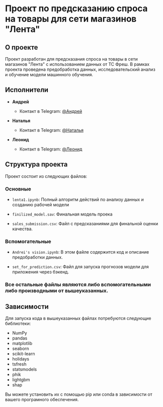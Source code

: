 # Проект по предсказанию спроса на товары для сети магазинов "Лента"

## О проекте

Проект разработан для предсказания спроса на товары в сети магазинов "Лента" с использованием данных от ТС Фреш. В рамках проекта проведена предобработка данных, исследовательский анализ и обучение модели машинного обучения.

## Исполнители

- **Андрей**
  - Контакт в Telegram: [@Андрей](https://t.me/onelovesport)
  
- **Наталья**
  - Контакт в Telegram: [@Наталья](https://t.me/nataliaiakusheva27)
  
- **Леонид**
  - Контакт в Telegram: [@Леонид](https://t.me/leonidusepyan)

## Структура проекта

Проект состоит из следующих файлов:

### Основные

- `lenta1.ipynb`: Полный алгоритм действий по анализу данных и созданию рабочей модели

- `finilized_model.sav`: Финальная модель проека

- `sales_submission.csv`: Файл с предсказаниями для финальной оценки качества. 

### Вспомогательные

- `Andrei's vision.ipynb`: В этом файле содержится код и описание предобработки данных.

- `set_for_prediction.csv`: Файл для запуска прогнозов модели для приложения через бэкенд.

### Все остальные файлы являются либо вспомогательными либо производными от вышеуказанных. 

## Зависимости

Для запуска кода в вышеуказанных файлах потребуются следующие библиотеки:

- NumPy
- pandas
- matplotlib
- seaborn
- scikit-learn
- holidays
- tsfresh
- statsmodels
- phik
- lightgbm
- shap

Вы можете установить их с помощью pip или conda в зависимости от вашего програмного обеспечения.

